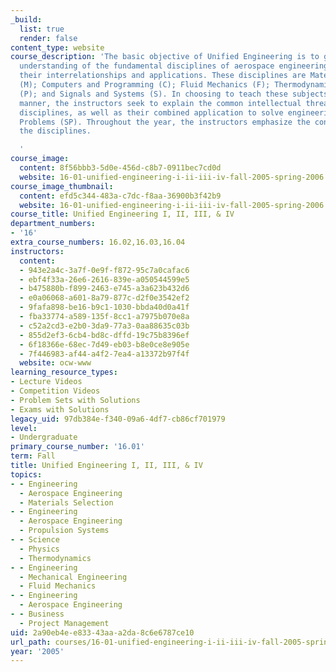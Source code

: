 ```yaml
---
_build:
  list: true
  render: false
content_type: website
course_description: 'The basic objective of Unified Engineering is to give a solid
  understanding of the fundamental disciplines of aerospace engineering, as well as
  their interrelationships and applications. These disciplines are Materials and Structures
  (M); Computers and Programming (C); Fluid Mechanics (F); Thermodynamics (T); Propulsion
  (P); and Signals and Systems (S). In choosing to teach these subjects in a unified
  manner, the instructors seek to explain the common intellectual threads in these
  disciplines, as well as their combined application to solve engineering Systems
  Problems (SP). Throughout the year, the instructors emphasize the connections among
  the disciplines.

  '
course_image:
  content: 8f56bbb3-5d0e-456d-c8b7-0911bec7cd0d
  website: 16-01-unified-engineering-i-ii-iii-iv-fall-2005-spring-2006
course_image_thumbnail:
  content: efd5c344-483a-c7dc-f8aa-36900b3f42b9
  website: 16-01-unified-engineering-i-ii-iii-iv-fall-2005-spring-2006
course_title: Unified Engineering I, II, III, & IV
department_numbers:
- '16'
extra_course_numbers: 16.02,16.03,16.04
instructors:
  content:
  - 943e2a4c-3a7f-0e9f-f872-95c7a0cafac6
  - ebf4f33a-26e6-2616-839e-a050544599e5
  - b475880b-f899-2463-e745-a3a623b432d6
  - e0a06068-a601-8a79-877c-d2f0e3542ef2
  - 9fafa898-be16-b9c1-1030-bbda40d0a41f
  - fba33774-a589-135f-8cc1-a7975b070e8a
  - c52a2cd3-e2b0-3da9-77a3-0aa88635c03b
  - 855d2ef3-6cb4-bd8c-dffd-19c75b8396ef
  - 6f18366e-68ec-7d49-eb03-b8e0ce8e905e
  - 7f446983-af44-a4f2-7ea4-a13372b97f4f
  website: ocw-www
learning_resource_types:
- Lecture Videos
- Competition Videos
- Problem Sets with Solutions
- Exams with Solutions
legacy_uid: 97db384e-f340-09a6-4df7-cb86cf701979
level:
- Undergraduate
primary_course_number: '16.01'
term: Fall
title: Unified Engineering I, II, III, & IV
topics:
- - Engineering
  - Aerospace Engineering
  - Materials Selection
- - Engineering
  - Aerospace Engineering
  - Propulsion Systems
- - Science
  - Physics
  - Thermodynamics
- - Engineering
  - Mechanical Engineering
  - Fluid Mechanics
- - Engineering
  - Aerospace Engineering
- - Business
  - Project Management
uid: 2a90eb4e-e833-43aa-a2da-8c6e6787ce10
url_path: courses/16-01-unified-engineering-i-ii-iii-iv-fall-2005-spring-2006
year: '2005'
---
```

